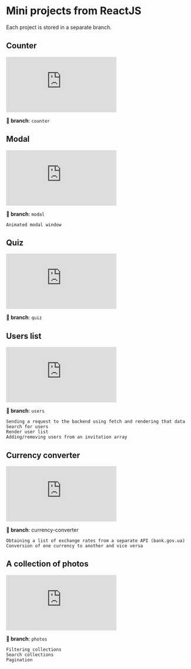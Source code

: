 # Mini projects from ReactJS

Each project is stored in a separate branch.

## Counter
![](https://files.fm/thumb_show.php?i=ks9jnukhw)

**🌿 branch**: `counter`


## Modal
![](https://files.fm/thumb_show.php?i=ua3qy6cch)

**🌿 branch**: `modal`

    Animated modal window


## Quiz 
![](https://files.fm/thumb_show.php?i=4x9ppqew7)

**🌿 branch**: `quiz`


## Users list
![](https://files.fm/thumb_show.php?i=ta6wrqcva)

**🌿 branch**: `users`

    Sending a request to the backend using fetch and rendering that data    
    Search for users
    Render user list
    Adding/removing users from an invitation array

## Currency converter
![](https://files.fm/thumb_show.php?i=ta6wrqcva)

**🌿 branch**: currency-converter

    Obtaining a list of exchange rates from a separate API (bank.gov.ua)
    Conversion of one currency to another and vice versa

## A collection of photos
![](https://files.fm/thumb_show.php?i=2z5947b9e)

**🌿 branch**: `photos`

    Filtering collections
    Search collections
    Pagination



